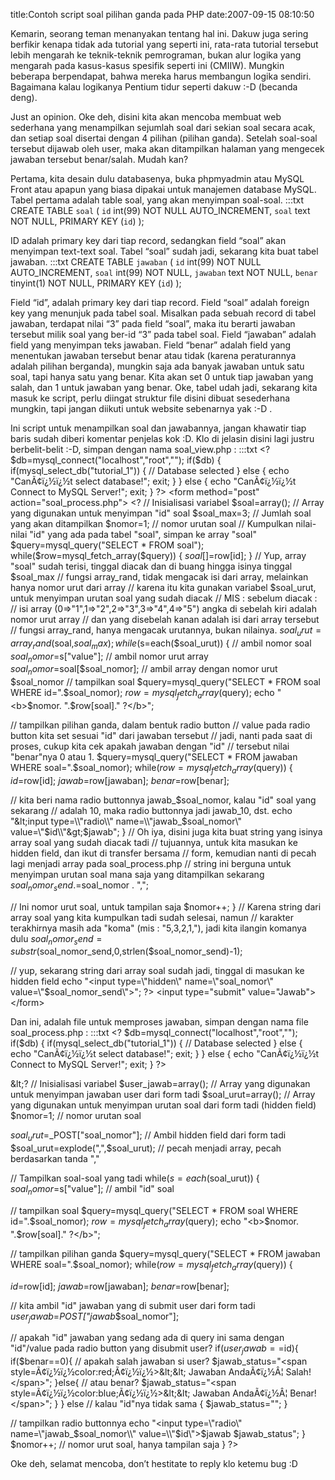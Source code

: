 title:Contoh script soal pilihan ganda pada PHP
date:2007-09-15 08:10:50

Kemarin, seorang teman menanyakan tentang hal ini. Dakuw juga sering berfikir kenapa tidak ada tutorial yang seperti ini, rata-rata tutorial tersebut lebih mengarah ke teknik-teknik pemrograman, bukan alur logika yang mengarah pada kasus-kasus spesifik seperti ini (CMIIW). Mungkin beberapa berpendapat, bahwa mereka harus membangun logika sendiri. Bagaimana kalau logikanya Pentium tidur seperti dakuw :-D (becanda deng).
<!--more-->
Just an opinion. Oke deh, disini kita akan mencoba membuat web sederhana yang menampilkan sejumlah soal dari sekian soal secara acak, dan setiap soal disertai dengan 4 pilihan (pilihan ganda). Setelah soal-soal tersebut dijawab oleh user, maka akan ditampilkan halaman yang mengecek jawaban tersebut benar/salah. Mudah kan?

Pertama, kita desain dulu databasenya, buka phpmyadmin atau MySQL Front atau apapun yang biasa dipakai untuk manajemen database MySQL. Tabel pertama adalah table soal, yang akan menyimpan soal-soal.
	:::txt
CREATE TABLE `soal` (
`id` int(99) NOT NULL AUTO_INCREMENT,
`soal` text NOT NULL,
PRIMARY KEY  (`id`)
);

ID adalah primary key dari tiap record, sedangkan field &#8220;soal&#8221; akan menyimpan text-text soal. Tabel &#8220;soal&#8221; sudah jadi, sekarang kita buat tabel jawaban.
	:::txt
CREATE TABLE `jawaban` (
`id` int(99) NOT NULL AUTO_INCREMENT,
`soal` int(99) NOT NULL,
`jawaban` text NOT NULL,
`benar` tinyint(1) NOT NULL,
PRIMARY KEY  (`id`)
);

Field &#8220;id&#8221;, adalah primary key dari tiap record. Field &#8220;soal&#8221; adalah foreign key yang menunjuk pada tabel soal. Misalkan pada sebuah record di tabel jawaban, terdapat nilai &#8220;3&#8221; pada field &#8220;soal&#8221;, maka itu berarti jawaban tersebut milik soal yang ber-id &#8220;3&#8221; pada tabel soal. Field &#8220;jawaban&#8221; adalah field yang menyimpan teks jawaban. Field &#8220;benar&#8221; adalah field yang menentukan jawaban tersebut benar atau tidak (karena peraturannya adalah pilihan berganda), mungkin saja ada banyak jawaban untuk satu soal, tapi hanya satu yang benar. Kita akan set 0 untuk tiap jawaban yang salah, dan 1 untuk jawaban yang benar.
Oke, tabel udah jadi, sekarang kita masuk ke script, perlu diingat struktur file disini dibuat sesederhana mungkin, tapi jangan diikuti untuk website sebenarnya yak :-D .

Ini script untuk menampilkan soal dan jawabannya, jangan khawatir tiap baris sudah diberi komentar penjelas kok :D. Klo di jelasin disini lagi justru berbelit-belit :-D, simpan dengan nama soal_view.php :
	:::txt
&lt;?
$db=mysql_connect("localhost","root","");
if($db)
{
if(mysql_select_db("tutorial_1"))
{
// Database selected
}
else
{
echo "Can&#195;&#162;&#239;&#191;&#189;&#239;&#191;&#189;t select database!";
exit;
}
}
else
{
echo "Can&#195;&#162;&#239;&#191;&#189;&#239;&#191;&#189;t Connect to MySQL Server!";
exit;
}
?&gt;
&lt;form method="post" action="soal_process.php"&gt;
&lt;?
// Inisialisasi variabel
$soal=array(); // Array yang digunakan untuk menyimpan "id" soal
$soal_max=3; // Jumlah soal yang akan ditampilkan
$nomor=1; // nomor urutan soal
// Kumpulkan nilai-nilai "id" yang ada pada tabel "soal", simpan ke array "soal"
$query=mysql_query("SELECT * FROM soal");
while($row=mysql_fetch_array($query))
{
$soal[]=$row[id];
}
// Yup, array "soal" sudah terisi, tinggal diacak dan di buang hingga isinya tinggal $soal_max
// fungsi array_rand, tidak mengacak isi dari array, melainkan hanya nomor urut dari array
// karena itu kita gunakan variabel $soal_urut, untuk menyimpan urutan soal yang sudah diacak
// MIS : sebelum diacak :
// isi array (0=&gt;"1",1=&gt;"2",2=&gt;"3",3=&gt;"4",4=&gt;"5") angka di sebelah kiri adalah nomor urut array
// dan yang disebelah kanan adalah isi dari array tersebut
// fungsi array_rand, hanya mengacak urutannya, bukan nilainya.
$soal_urut=array_rand($soal,$soal_max);
while($s=each($soal_urut))
{
// ambil nomor soal
$soal_nomor=$s["value"]; // ambil nomor urut array
$soal_nomor=$soal[$soal_nomor]; // ambil array dengan nomor urut $soal_nomor
// tampilkan soal
$query=mysql_query("SELECT * FROM soal WHERE id=".$soal_nomor);
$row=mysql_fetch_array($query);
echo "&lt;b&gt;$nomor. ".$row[soal]." ?&lt;/b&gt;";

// tampilkan pilihan ganda, dalam bentuk radio button
// value pada radio button kita set sesuai "id" dari jawaban tersebut
// jadi, nanti pada saat di proses, cukup kita cek apakah jawaban dengan "id"
// tersebut nilai "benar"nya 0 atau 1.
$query=mysql_query("SELECT * FROM jawaban WHERE soal=".$soal_nomor);
while($row=mysql_fetch_array($query))
{
$id=$row[id];
$jawab=$row[jawaban];
$benar=$row[benar];

// kita beri nama radio buttonnya jawab_$soal_nomor, kalau "id" soal yang sekarang
// adalah 10, maka radio buttonnya jadi jawab_10, dst.
echo "&lt;input type=\\"radio\\" name=\\"jawab_$soal_nomor\\" value=\\"$id\\"&gt;$jawab";
}
// Oh iya, disini juga kita buat string yang isinya array soal yang sudah diacak tadi
// tujuannya, untuk kita masukan ke hidden field, dan ikut di transfer bersama
// form, kemudian nanti di pecah lagi menjadi array pada soal_process.php
// string ini berguna untuk menyimpan urutan soal mana saja yang ditampilkan sekarang
$soal_nomor_send.=$soal_nomor . ",";

// Ini nomor urut soal, untuk tampilan saja
$nomor++;
}
// Karena string dari array soal yang kita kumpulkan tadi sudah selesai, namun
// karakter terakhirnya masih ada "koma" (mis : "5,3,2,1,"), jadi kita ilangin komanya dulu
$soal_nomor_send=substr($soal_nomor_send,0,strlen($soal_nomor_send)-1);

// yup, sekarang string dari array soal sudah jadi, tinggal di masukan ke hidden field
echo "&lt;input type=\\"hidden\\" name=\\"soal_nomor\\" value=\\"$soal_nomor_send\\"&gt;";
?&gt;
&lt;input type="submit" value="Jawab"&gt;
&lt;/form&gt;

Dan ini, adalah file untuk memproses jawaban, simpan dengan nama file soal_process.php :
	:::txt
&lt;?
$db=mysql_connect("localhost","root","");
if($db)
{
if(mysql_select_db("tutorial_1"))
{
// Database selected
}
else
{
echo "Can&#195;&#162;&#239;&#191;&#189;&#239;&#191;&#189;t select database!";
exit;
}
}
else
{
echo "Can&#195;&#162;&#239;&#191;&#189;&#239;&#191;&#189;t Connect to MySQL Server!";
exit;
}
?&gt;

&amp;lt;?
// Inisialisasi variabel
$user_jawab=array(); // Array yang digunakan untuk menyimpan jawaban user dari form tadi
$soal_urut=array(); // Array yang digunakan untuk menyimpan urutan soal dari form tadi (hidden field)
$nomor=1; // nomor urutan soal

$soal_urut=$_POST["soal_nomor"]; // Ambil hidden field dari form tadi
$soal_urut=explode(",",$soal_urut); // pecah menjadi array, pecah berdasarkan tanda ","

// Tampilkan soal-soal yang tadi
while($s=each($soal_urut))
{
$soal_nomor=$s["value"]; // ambil "id" soal

// tampilkan soal
$query=mysql_query("SELECT * FROM soal WHERE id=".$soal_nomor);
$row=mysql_fetch_array($query);
echo "&lt;b&gt;$nomor. ".$row[soal]." ?&lt;/b&gt;";

// tampilkan pilihan ganda
$query=mysql_query("SELECT * FROM jawaban WHERE soal=".$soal_nomor);
while($row=mysql_fetch_array($query))
{

$id=$row[id];
$jawab=$row[jawaban];
$benar=$row[benar];

// kita ambil "id" jawaban yang di submit user dari form tadi
$user_jawab=$_POST["jawab_$soal_nomor"];

// apakah "id" jawaban yang sedang ada di query ini sama dengan "id"/value pada radio button yang disubmit user?
if($user_jawab==$id){
if($benar==0){ // apakah salah jawaban si user?
$jawab_status="&lt;span style=&#195;&#162;&#239;&#191;&#189;&#239;&#191;&#189;color:red;&#195;&#162;&#239;&#191;&#189;&#239;&#191;&#189;&gt;&amp;lt;&amp;lt; Jawaban Anda&#195;&#162;&#239;&#191;&#189;&#194;&#166; Salah!&lt;/span&gt;";
}else{ // atau benar?
$jawab_status="&lt;span style=&#195;&#162;&#239;&#191;&#189;&#239;&#191;&#189;color:blue;&#195;&#162;&#239;&#191;&#189;&#239;&#191;&#189;&gt;&amp;lt;&amp;lt; Jawaban Anda&#195;&#162;&#239;&#191;&#189;&#194;&#166; Benar!&lt;/span&gt;";
}
}
else // kalau "id"nya tidak sama
{
$jawab_status="";
}

// tampilkan radio buttonnya
echo "&lt;input type=\\"radio\\" name=\\"jawab_$soal_nomor\\" value=\\"$id\\"&gt;$jawab $jawab_status";
}
$nomor++; // nomor urut soal, hanya tampilan saja
}
?&gt;

Oke deh, selamat mencoba, don&#8217;t hestitate to reply klo ketemu bug :D

